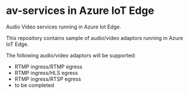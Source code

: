 # av-services in Azure IoT Edge
Audio Video services running in Azure Iot Edge.

This repository contains sample of audio/video adaptors running in Azure IoT Edge.
  
The following audio/video adaptors will be supported:
- RTMP ingress/RTMP egress 
- RTMP ingress/HLS egress 
- RTMP ingress/RTSP egress 
- to be completed

